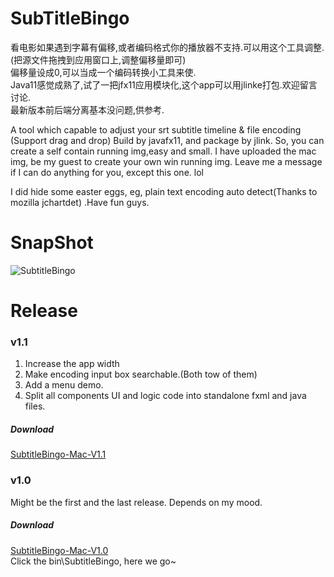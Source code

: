 # SubTitleBingo
看电影如果遇到字幕有偏移,或者编码格式你的播放器不支持.可以用这个工具调整.(把源文件拖拽到应用窗口上,调整偏移量即可)  
偏移量设成0,可以当成一个编码转换小工具来使.  
Java11感觉成熟了,试了一把jfx11应用模块化,这个app可以用jlinke打包.欢迎留言讨论.  
最新版本前后端分离基本没问题,供参考.


A tool which capable to  adjust your srt subtitle timeline & file encoding (Support drag and drop)
Build by javafx11, and package by jlink. So, you can create a self contain running img,easy and small.
I have uploaded the mac img, be my guest to create your own win running img. Leave me a message if I can do anything for you, except
 this one. lol

I did hide some easter eggs, eg, plain text encoding auto detect(Thanks to mozilla jchartdet) .Have fun guys.

# SnapShot

![SubtitleBingo](https://user-images.githubusercontent.com/20728002/64157579-846af200-ce69-11e9-83c5-acf56ff60275.png)

# Release
### v1.1   
1. Increase the app width
2. Make encoding input box searchable.(Both tow of them)
3. Add a menu demo. 
4. Split all components UI and logic code into standalone fxml and java files.
##### Download
[SubtitleBingo-Mac-V1.1](https://github.com/kevin-lucifer/SubTitleBingo/releases/download/1.1/SubtitleBingo-Mac-V1.1.zip)

### v1.0    
Might be the first and the last release. Depends on my mood.    
##### Download
[SubtitleBingo-Mac-V1.0](https://github.com/kevin-lucifer/SubTitleBingo/releases/download/1.0/SubtitleBingo.zip)    
Click the bin\SubtitleBingo, here we go~